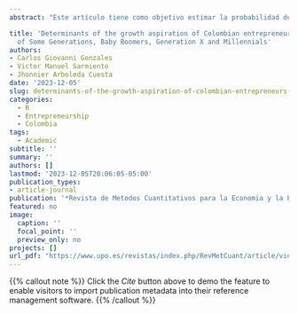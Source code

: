 ```yaml
---
abstract: "Este artículo tiene como objetivo estimar la probabilidad de las aspiraciones al crecimiento de los negocios de los emprendedores colombianos de acuerdo a la generación en la que nacieron. Existe una amplia literatura sobre los determinantes de la aspiración al crecimiento de los negocios, pero no existe mucha evidencia empírica de los posibles efectos derivados de pertenecer a una generación en específico. Se utilizó información proveniente del Global Entrepreneurship Monitor para el periodo entre 2006 y 2017. En particular, los datos fueron tomados de la Adult Population Survey, que mide ciertas características relevantes sobre emprendedores alrededor del mundo. De acuerdo con una muestra de 6.670 individuos se estimaron tres modelos de regresión logística ordinal, uno para cada generación: los Baby Boomers, la Generación X y la Generación Y-Millenials. Los resultados muestran que los emprendedores más jóvenes, los Millenials, tienen una concepción de la vida muy diferente a sus antecesores en relación a la visión sobre la actividad emprendedora como una opción de vida. De hecho, factores estructurales como el género, la educación y el motivo para emprender, resultan significativos para todas las generaciones. Sin embargo, factores relacionados con el contexto como sus habilidades, el temor al fracaso, el reconocimiento y su visión del emprendimiento como una carrera deseable, tienen efectos diferentes en cada generación. Estos resultados son relevantes para el desarrollo de políticas públicas y estrategias empresariales asociadas al emprendimiento en regiones en desarrollo."

title: 'Determinants of the growth aspiration of Colombian entrepreneurs: the Role
  of Some Generations, Baby Boomers, Generation X and Millennials'
authors:
- Carlos Giovanni Gonzales
- Victor Manuel Sarmiento
- Jhonnier Arboleda Cuesta
date: '2023-12-05'
slug: determinants-of-the-growth-aspiration-of-colombian-entrepreneurs-the-role-of-some-generations-baby-boomers-generation-x-and-millennials
categories:
  - R
  - Entrepreneurship
  - Colombia
tags:
  - Academic
subtitle: ''
summary: ''
authors: []
lastmod: '2023-12-05T20:06:05-05:00'
publication_types:
- article-journal
publication: '*Revista de Metodos Cuantitativos para la Economia y la Empresa*'
featured: no
image:
  caption: ''
  focal_point: ''
  preview_only: no
projects: []
url_pdf: "https://www.upo.es/revistas/index.php/RevMetCuant/article/view/6893"
---
```



{{% callout note %}}
Click the *Cite* button above to demo the feature to enable visitors to import publication metadata into their reference management software.
{{% /callout %}}
